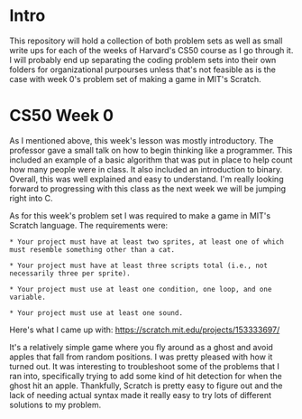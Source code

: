 # Intro
This repository will hold a collection of both problem sets as well as small write ups for each of the weeks of Harvard's CS50 course as I go through it. I will probably end up separating the coding problem sets into their own folders for organizational purpourses unless that's not feasible as is the case with week 0's problem set of making a game in MIT's Scratch.

# CS50 Week 0
As I mentioned above, this week's lesson was mostly introductory. The professor gave a small talk on how to begin thinking like a programmer. This included an example of a basic algorithm that was put in place to help count how many people were in class. It also included an introduction to binary. Overall, this was well explained and easy to understand. I'm really looking forward to progressing with this class as the next week we will be jumping right into C. 

As for this week's problem set I was required to make a game in MIT's Scratch language. The requirements were:

```
* Your project must have at least two sprites, at least one of which must resemble something other than a cat.

* Your project must have at least three scripts total (i.e., not necessarily three per sprite).

* Your project must use at least one condition, one loop, and one variable.

* Your project must use at least one sound.
```

Here's what I came up with: https://scratch.mit.edu/projects/153333697/

It's a relatively simple game where you fly around as a ghost and avoid apples that fall from random positions. I was pretty pleased with how it turned out. It was interesting to troubleshoot some of the problems that I ran into, specifically trying to add some kind of hit detection for when the ghost hit an apple. Thankfully, Scratch is pretty easy to figure out and the lack of needing actual syntax made it really easy to try lots of different solutions to my problem.
